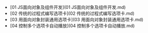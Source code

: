 * [01 JS面向对象及组件开发](01 JS面向对象及组件开发.md)
* [02 传统的过程式编写选项卡](02 传统的过程式编写选项卡.md)
* [03 用面向对象封装通用选项卡](03 用面向对象封装通用选项卡.md)
* [04 控制多个选项卡自动播放](04 控制多个选项卡自动播放.md)
